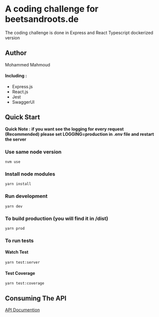 # A coding challenge for beetsandroots.de

The coding challenge is done in Express and React Typescript dockerized version

## Author

Mohammed Mahmoud

#### Including :

- Express.js
- React.js
- Jest
- SwaggerUI

## Quick Start

**Quick Note : if you want see the logging for every request (Recommended) please set LOGGING=production in .env file and restart the server**

### Use same node version

```shell
nvm use
```

### Install node modules

```shell
yarn install
```

### Run development

```shell
yarn dev
```

### To build production (you will find it in /dist)

```shell
yarn prod
```

### To run tests

#### Watch Test

```shell
yarn test:server
```

#### Test Coverage

```shell
yarn test:coverage
```

## Consuming The API

[API Documention](http://localhost:3001/api)

